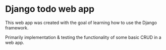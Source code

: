 # Django todo web app

This web app was created with the goal of learning how to use the Django framework.

Primarily implementation & testing the functionality of some basic CRUD in a web app.